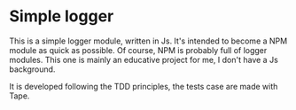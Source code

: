 # Simple logger

This is a simple logger module, written in Js. It's intended to become a NPM module as quick as possible. Of course, NPM is probably full of logger modules. This one is mainly an educative project for me, I don't have a Js background.

It is developed following the TDD principles, the tests case are made with Tape.
